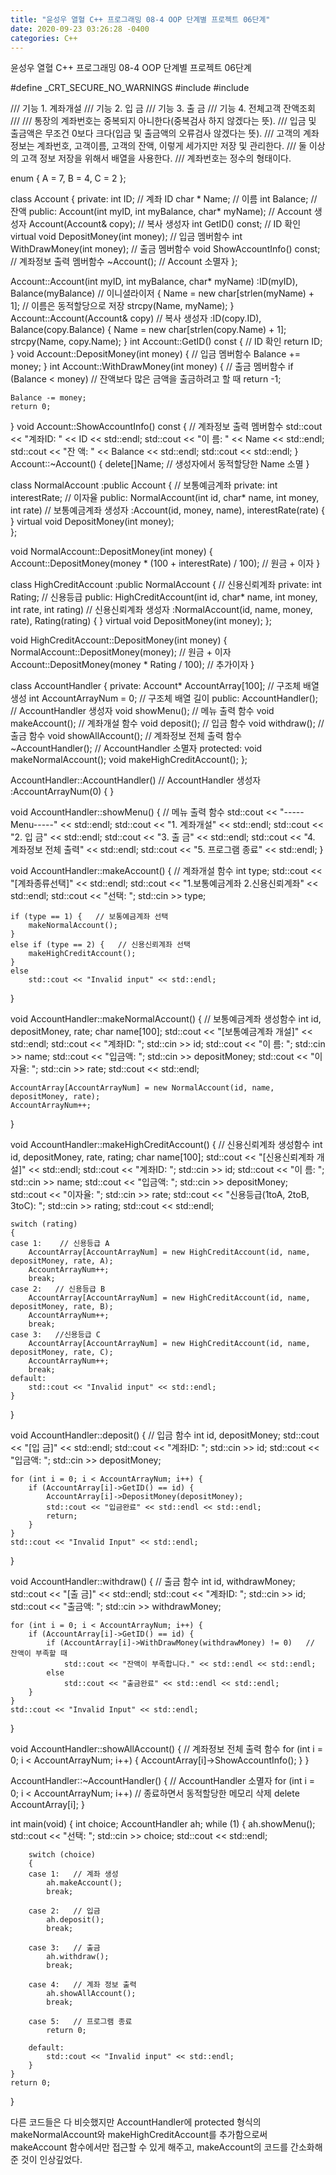```yaml
---
title: "윤성우 열혈 C++ 프로그래밍 08-4 OOP 단계별 프로젝트 06단계"
date: 2020-09-23 03:26:28 -0400
categories: C++
---
```


윤성우 열혈 C++ 프로그래밍 08-4 OOP 단계별 프로젝트 06단계



#define _CRT_SECURE_NO_WARNINGS
#include <iostream>
#include <cstring>

/// 기능 1. 계좌개설
/// 기능 2. 입 금
/// 기능 3. 출 금
/// 기능 4. 전체고객 잔액조회
/// 
/// 통장의 계좌번호는 중복되지 아니한다(중복검사 하지 않겠다는 뜻).
/// 입금 및 출금액은 무조건 0보다 크다(입금 및 출금액의 오류검사 않겠다는 뜻).
/// 고객의 계좌정보는 계좌번호, 고객이름, 고객의 잔액, 이렇게 세가지만 저장 및 관리한다.
/// 둘 이상의 고객 정보 저장을 위해서 배열을 사용한다.
/// 계좌번호는 정수의 형태이다.

enum { A = 7, B = 4, C = 2 };

class Account
{
private:
	int ID;   // 계좌 ID
	char * Name;   // 이름
	int Balance;   // 잔액
public:
	Account(int myID, int myBalance, char* myName);   // Account 생성자
	Account(Account& copy);   // 복사 생성자
	int GetID() const;  // ID 확인
	virtual void DepositMoney(int money);   // 입금 멤버함수
	int WithDrawMoney(int money);   // 출금 멤버함수
	void ShowAccountInfo() const;   // 계좌정보 출력 멤버함수
	~Account();   // Account 소멸자
};

Account::Account(int myID, int myBalance, char* myName)
	:ID(myID), Balance(myBalance)   // 이니셜라이저
{
	Name = new char[strlen(myName) + 1];   // 이름은 동적할당으로 저장
	strcpy(Name, myName);
}
Account::Account(Account& copy)   // 복사 생성자
	:ID(copy.ID), Balance(copy.Balance)
{
	Name = new char[strlen(copy.Name) + 1];
	strcpy(Name, copy.Name);
}
int Account::GetID() const {   // ID 확인
	return ID;
}
void Account::DepositMoney(int money) {   // 입금 멤버함수
	Balance += money;
}
int Account::WithDrawMoney(int money) {   // 출금 멤버함수
	if (Balance < money)   // 잔액보다 많은 금액을 출금하려고 할 때
		return -1;

	Balance -= money;
	return 0;
}
void Account::ShowAccountInfo() const {   // 계좌정보 출력 멤버함수
	std::cout << "계좌ID: " << ID << std::endl;
	std::cout << "이 름: " << Name << std::endl;
	std::cout << "잔 액: " << Balance << std::endl;
	std::cout << std::endl;
}
Account::~Account() {
	delete[]Name;   // 생성자에서 동적할당한 Name 소멸
}

class NormalAccount :public Account {   // 보통예금계좌
private:
	int interestRate;   // 이자율
public:
	NormalAccount(int id, char* name, int money, int rate)   // 보통예금계좌 생성자
		:Account(id, money, name), interestRate(rate) { }
	virtual void DepositMoney(int money);   
};

void NormalAccount::DepositMoney(int money) {
	Account::DepositMoney(money * (100 + interestRate) / 100);   // 원금 + 이자
}

class HighCreditAccount :public NormalAccount {   // 신용신뢰계좌
private:
	int Rating;   // 신용등급
public:
	HighCreditAccount(int id, char* name, int money, int rate, int rating)   // 신용신뢰계좌 생성자
		:NormalAccount(id, name, money, rate), Rating(rating) { }
	virtual void DepositMoney(int money);
};

void HighCreditAccount::DepositMoney(int money) {
	NormalAccount::DepositMoney(money);   // 원금 + 이자
	Account::DepositMoney(money * Rating / 100);   // 추가이자
}

class AccountHandler {
private:
	Account* AccountArray[100];   // 구조체 배열 생성
	int AccountArrayNum = 0;   // 구조체 배열 길이
public:
	AccountHandler();   // AccountHandler 생성자
	void showMenu();   // 메뉴 출력 함수
	void makeAccount();   // 계좌개설 함수
	void deposit();   // 입금 함수
	void withdraw();   // 출금 함수
	void showAllAccount();   // 계좌정보 전체 출력 함수
	~AccountHandler();   // AccountHandler 소멸자
protected:
	void makeNormalAccount();
	void makeHighCreditAccount();
};

AccountHandler::AccountHandler()   // AccountHandler 생성자
	:AccountArrayNum(0) { }

void AccountHandler::showMenu() {   // 메뉴 출력 함수
	std::cout << "-----Menu-----" << std::endl;
	std::cout << "1. 계좌개설" << std::endl;
	std::cout << "2. 입 금" << std::endl;
	std::cout << "3. 출 금" << std::endl;
	std::cout << "4. 계좌정보 전체 출력" << std::endl;
	std::cout << "5. 프로그램 종료" << std::endl;
}

void AccountHandler::makeAccount() {   // 계좌개설 함수
	int type;
	std::cout << "[계좌종류선택]" << std::endl;
	std::cout << "1.보통예금계좌 2.신용신뢰계좌" << std::endl;
	std::cout << "선택: ";
	std::cin >> type;

	if (type == 1) {   // 보통예금계좌 선택
		makeNormalAccount();
	}
	else if (type == 2) {   // 신용신뢰계좌 선택
		makeHighCreditAccount();
	}
	else
		std::cout << "Invalid input" << std::endl;
}

void AccountHandler::makeNormalAccount() {   // 보통예금계좌 생성함수
	int id, depositMoney, rate;
	char name[100];
	std::cout << "[보통예금계좌 개설]" << std::endl;
	std::cout << "계좌ID: ";
	std::cin >> id;
	std::cout << "이 름: ";
	std::cin >> name;
	std::cout << "입금액: ";
	std::cin >> depositMoney;
	std::cout << "이자율: ";
	std::cin >> rate;
	std::cout << std::endl;

	AccountArray[AccountArrayNum] = new NormalAccount(id, name, depositMoney, rate);
	AccountArrayNum++;
}

void AccountHandler::makeHighCreditAccount() {   // 신용신뢰계좌 생성함수
	int id, depositMoney, rate, rating;
	char name[100];
	std::cout << "[신용신뢰계좌 개설]" << std::endl;
	std::cout << "계좌ID: ";
	std::cin >> id;
	std::cout << "이 름: ";
	std::cin >> name;
	std::cout << "입금액: ";
	std::cin >> depositMoney;
	std::cout << "이자율: ";
	std::cin >> rate;
	std::cout << "신용등급(1toA, 2toB, 3toC): ";
	std::cin >> rating;
	std::cout << std::endl;

	switch (rating)
	{
	case 1:    // 신용등급 A
		AccountArray[AccountArrayNum] = new HighCreditAccount(id, name, depositMoney, rate, A);
		AccountArrayNum++;
		break;
	case 2:   // 신용등급 B
		AccountArray[AccountArrayNum] = new HighCreditAccount(id, name, depositMoney, rate, B);
		AccountArrayNum++;
		break;
	case 3:   //신용등급 C
		AccountArray[AccountArrayNum] = new HighCreditAccount(id, name, depositMoney, rate, C);
		AccountArrayNum++;
		break;
	default:
		std::cout << "Invalid input" << std::endl;
	}
}

void AccountHandler::deposit() {   // 입금 함수
	int id, depositMoney;
	std::cout << "[입 금]" << std::endl;
	std::cout << "계좌ID: ";
	std::cin >> id;
	std::cout << "입금액: ";
	std::cin >> depositMoney;

	for (int i = 0; i < AccountArrayNum; i++) {
		if (AccountArray[i]->GetID() == id) {
			AccountArray[i]->DepositMoney(depositMoney);
			std::cout << "입금완료" << std::endl << std::endl;
			return;
		}
	}
	std::cout << "Invalid Input" << std::endl;
}

void AccountHandler::withdraw() {   // 출금 함수
	int id, withdrawMoney;
	std::cout << "[출 금]" << std::endl;
	std::cout << "계좌ID: ";
	std::cin >> id;
	std::cout << "출금액: ";
	std::cin >> withdrawMoney;

	for (int i = 0; i < AccountArrayNum; i++) {
		if (AccountArray[i]->GetID() == id) {
			if (AccountArray[i]->WithDrawMoney(withdrawMoney) != 0)   // 잔액이 부족할 때
				std::cout << "잔액이 부족합니다." << std::endl << std::endl;
			else
				std::cout << "출금완료" << std::endl << std::endl;
		}
	}
	std::cout << "Invalid Input" << std::endl;
}

void AccountHandler::showAllAccount() {   // 계좌정보 전체 출력 함수
	for (int i = 0; i < AccountArrayNum; i++) {
		AccountArray[i]->ShowAccountInfo();
	}
}

AccountHandler::~AccountHandler() {   // AccountHandler 소멸자
	for (int i = 0; i < AccountArrayNum; i++)   // 종료하면서 동적할당한 메모리 삭제
		delete AccountArray[i];
}

int main(void) {
	int choice;
	AccountHandler ah;
	while (1) {
		ah.showMenu();
		std::cout << "선택: ";
		std::cin >> choice;
		std::cout << std::endl;

		switch (choice)
		{
		case 1:   // 계좌 생성
			ah.makeAccount();
			break;

		case 2:   // 입금
			ah.deposit();
			break;
			
		case 3:   // 출금
			ah.withdraw();
			break;

		case 4:   // 계좌 정보 출력
			ah.showAllAccount();
			break;

		case 5:   // 프로그램 종료
			return 0;

		default:
			std::cout << "Invalid input" << std::endl;
		}
	}
	return 0;
}



다른 코드들은 다 비슷했지만 AccountHandler에 protected 형식의 makeNormalAccount와 makeHighCreditAccount를 추가함으로써
makeAccount 함수에서만 접근할 수 있게 해주고, makeAccount의 코드를 간소화해준 것이 인상깊었다.
